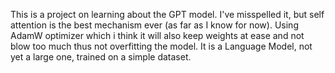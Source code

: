 This is a project on learning about the GPT model. I've misspelled it, but self attention is the best mechanism ever (as far as I know for now).
Using AdamW optimizer which i think it will also keep weights at ease and not blow too much thus not overfitting the model.
It is a Language Model, not yet a large one, trained on a simple dataset.
